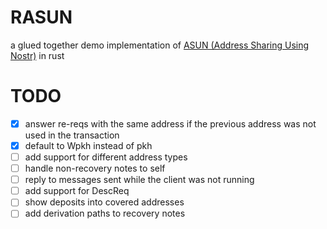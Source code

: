 # RASUN
a glued together demo implementation of [ASUN (Address Sharing Using Nostr)](https://github.com/PraiseTheMithra/ASUN) in rust

# TODO
- [x] answer re-reqs with the same address if the previous address was not used in the transaction
- [x] default to Wpkh instead of pkh
- [ ] add support for different address types
- [ ] handle non-recovery notes to self
- [ ] reply to messages sent while the client was not running
- [ ] add support for DescReq
- [ ] show deposits into covered addresses
- [ ] add derivation paths to recovery notes
